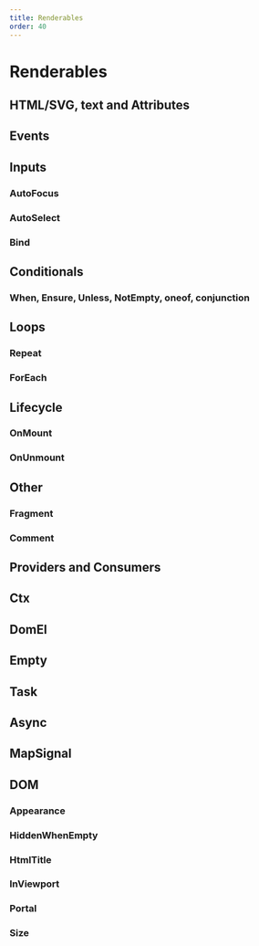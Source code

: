 ```yaml
---
title: Renderables
order: 40
---
```

# Renderables

## HTML/SVG, text and Attributes

## Events

## Inputs

### AutoFocus

### AutoSelect

### Bind

## Conditionals

### When, Ensure, Unless, NotEmpty, oneof, conjunction

## Loops

### Repeat

### ForEach

## Lifecycle

### OnMount

### OnUnmount

## Other

### Fragment

### Comment

## Providers and Consumers

## Ctx

## DomEl

## Empty

## Task

## Async

## MapSignal

## DOM

### Appearance

### HiddenWhenEmpty

### HtmlTitle

### InViewport

### Portal

### Size

